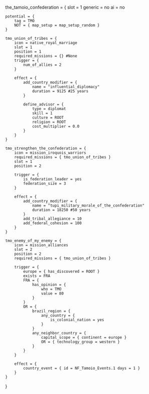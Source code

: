 the_tamoio_confederation = {
    slot = 1
    generic = no
    ai = no

    potential = {
        tag = TMO
        NOT = { map_setup = map_setup_random }
    }

    tmo_union_of_tribes = {
        icon = native_royal_marriage
        slot = 1
        position = 1
        required_missions = {} #None
        trigger = {
            num_of_allies = 2
        }
        
        effect = {
            add_country_modifier = {
                name = "influential_diplomacy"
                duration = 9125 #25 years
            }
                
            define_advisor = {
                type = diplomat
                skill = 1
                culture = ROOT
                religion = ROOT
                cost_multiplier = 0.0
            }
        }
    }
    
    tmo_strengthen_the_confederation = {
        icon = mission_iroquois_warriors
        required_missions = { tmo_union_of_tribes }
        slot = 1
        position = 2

        trigger = {
            is_federation_leader = yes
            federation_size = 3
        }
        
        effect = {
            add_country_modifier = {
                name = "tupi_military_morale_of_the_confederation"
                duration = 18250 #50 years
            }
            add_tribal_allegiance = 10
            add_federal_cohesion = 100
        }
    }
    
    tmo_enemy_of_my_enemy = {
        icon = mission_alliances
        slot = 2
        position = 2
        required_missions = { tmo_union_of_tribes }
        
        trigger = {
            europe = { has_discovered = ROOT }
            exists = FRA
            FRA = {
                has_opinion = {
                    who = TMO
                    value = 80
                }
            }
            OR = {
                brazil_region = {
                    any_country = {
                        is_colonial_nation = yes
                    }
                }
                any_neighbor_country = {
                    capital_scope = { continent = europe }
                    OR = { technology_group = western }
                }
            }
        }
        
        effect = {
            country_event = { id = NF_Tamoio_Events.1 days = 1 }
        }
    }

}
